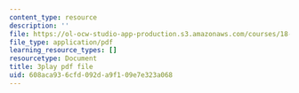 ```yaml
---
content_type: resource
description: ''
file: https://ol-ocw-studio-app-production.s3.amazonaws.com/courses/18-01sc-single-variable-calculus-fall-2010/608aca936cfd092da9f109e7e323a068_MK_0QHbUnIA.pdf
file_type: application/pdf
learning_resource_types: []
resourcetype: Document
title: 3play pdf file
uid: 608aca93-6cfd-092d-a9f1-09e7e323a068
---
```

